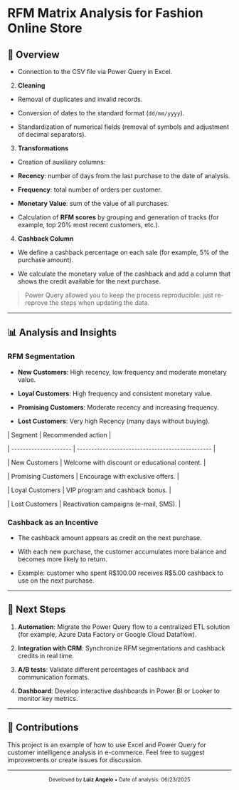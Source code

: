 # RFM Matrix Analysis for Fashion Online Store

## 📖 Overview

* Connection to the CSV file via Power Query in Excel.

2. **Cleaning**

* Removal of duplicates and invalid records.

* Conversion of dates to the standard format (`dd/mm/yyyy`).

* Standardization of numerical fields (removal of symbols and adjustment of decimal separators).

3. **Transformations**

* Creation of auxiliary columns:

* **Recency**: number of days from the last purchase to the date of analysis.

* **Frequency**: total number of orders per customer.

* **Monetary Value**: sum of the value of all purchases.

* Calculation of **RFM scores** by grouping and generation of tracks (for example, top 20% most recent customers, etc.).

4. **Cashback Column**

* We define a cashback percentage on each sale (for example, 5% of the purchase amount).

* We calculate the monetary value of the cashback and add a column that shows the credit available for the next purchase.

> Power Query allowed you to keep the process reproducible: just re-reprove the steps when updating the data.

---

## 📊 Analysis and Insights

### RFM Segmentation

* **New Customers**: High recency, low frequency and moderate monetary value.

* **Loyal Customers**: High frequency and consistent monetary value.

* **Promising Customers**: Moderate recency and increasing frequency.

* **Lost Customers**: Very high Recency (many days without buying).

| Segment | Recommended action |

| --------------------- | ----------------------------------------------- |

| New Customers | Welcome with discount or educational content. |

| Promising Customers | Encourage with exclusive offers. |

| Loyal Customers | VIP program and cashback bonus. |

| Lost Customers | Reactivation campaigns (e-mail, SMS). |

### Cashback as an Incentive

* The cashback amount appears as credit on the next purchase.

* With each new purchase, the customer accumulates more balance and becomes more likely to return.

* Example: customer who spent R\$100.00 receives R\$5.00 cashback to use on the next purchase.

---

## 🚀 Next Steps

1. **Automation**: Migrate the Power Query flow to a centralized ETL solution (for example, Azure Data Factory or Google Cloud Dataflow).

2. **Integration with CRM**: Synchronize RFM segmentations and cashback credits in real time.

3. **A/B tests**: Validate different percentages of cashback and communication formats.

4. **Dashboard**: Develop interactive dashboards in Power BI or Looker to monitor key metrics.

---

## 📝 Contributions

This project is an example of how to use Excel and Power Query for customer intelligence analysis in e-commerce. Feel free to suggest improvements or create issues for discussion.

---

<div align="center">

<sub>Develoved by **Luiz Angelo** • Date of analysis: 06/23/2025</sub>

</div>
